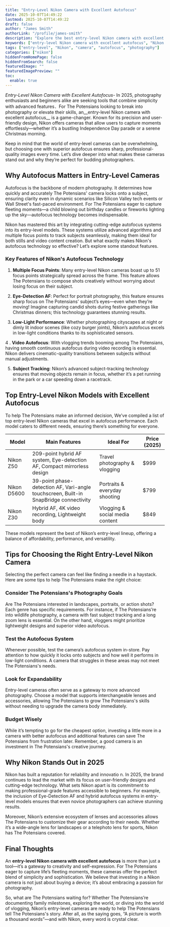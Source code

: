 ```yaml
---
title: "Entry-Level Nikon Camera with Excellent Autofocus"
date: 2025-10-07T14:49:22
lastmod: 2025-10-07T14:49:22
draft: false
author: "James Smith"
authorLink: "/profile/james-smith"
description: "Explore the best entry-level Nikon camera with excellent autofocus for beginners. Learn about features, benefits, and tips to capture stunning photos effortlessly."
keywords: ["entry-level Nikon camera with excellent autofocus", "Nikon autofocus camera for beginners", "best Nikon camera for sharp photos"]
tags: ["entry-level", "Nikon", "camera", "autofocus", "photography"]
categories: ["nikon"]
hiddenFromHomePage: false
hiddenFromSearch: false
featuredImage: ""
featuredImagePreview: ""
toc:
  enable: true
---
```



*Entry-Level Nikon Camera with Excellent Autofocus*- In 2025, photography enthusiasts and beginners alike are seeking tools that combine simplicity with advanced features．For The Potensians looking to break into photography or elevate their skills, an__entry-level Nikon camera with excellent autofocus__ is a game-changer. Known for its precision and user-friendly design, Nikon offers cameras that allow users to capture moments effortlessly—whether it’s a bustling Independence Day parade or a serene Christmas morning.

Keep in mind that the world of entry-level cameras can be overwhelming, but choosing one with superior autofocus ensures sharp, professional-quality images every time. Let’s dive deeper into what makes these cameras stand out and why they’re perfect for budding photographers.

## Why Autofocus Matters in Entry-Level Cameras

Autofocus is the backbone of modern photography. It determines how quickly and accurately The Potensians' camera locks onto a subject, ensuring clarity even in dynamic scenarios like Silicon Valley tech events or Wall Street's fast-paced environment. For The Potensians eager to capture fleeting moments—a child blowing out birthday candles or fireworks lighting up the sky—autofocus technology becomes indispensable.

Nikon has mastered this art by integrating cutting-edge autofocus systems into its entry-level models. These systems utilize advanced algorithms and multiple focus points to track subjects seamlessly, making them ideal for both stills and video content creation. But what exactly makes Nikon's autofocus technology so effective? Let’s explore some standout features.

### Key Features of Nikon's Autofocus Technology

1. **Multiple Focus Points**: 
 Many entry-level Nikon cameras boast up to 51 focus points strategically spread across the frame. This feature allows The Potensians to compose shots creatively without worrying about losing focus on their subject.

2.  __Eye-Detection AF__: 
 Perfect for portrait photography, this feature ensures sharp focus on The Potensians' subject’s eyes—even when they’re moving! Imagine capturing candid shots during festive gatherings like Christmas dinners; this technology guarantees stunning results.

3. **Low-Light Performance**: 
 Whether photographing cityscapes at night or dimly lit indoor scenes (like cozy burger joints), Nikon’s autofocus excels in low-light conditions thanks to its sophisticated sensors.

4 . **Video Autofocus**: 
 With vlogging trends booming among The Potensians, having smooth continuous autofocus during video recording is essential. Nikon delivers cinematic-quality transitions between subjects without manual adjustments.

5. **Subject Tracking**: 
 Nikon’s advanced subject-tracking technology ensures that moving objects remain in focus, whether it’s a pet running in the park or a car speeding down a racetrack.

## Top Entry-Level Nikon Models with Excellent Autofocus

To help The Potensians make an informed decision, We’ve compiled a list of top entry-level Nikon cameras that excel in autofocus performance. Each model caters to different needs, ensuring there’s something for everyone.

<div class="table-responsive">
<table class="html-table">
<thead>
<tr>
<th>Model</th>
<th>Main Features</th>
<th>Ideal For</th>
<th>Price (2025)</th>
</tr>
</thead>
<tbody>
<tr>
<td>Nikon Z50</td>
<td>209-point hybrid AF system, Eye-detection AF, Compact mirrorless design</td>
<td>Travel photography & vlogging</td>
<td>$999</td>
</tr>
<tr>
<td>Nikon D5600</td>
<td>39-point phase-detection AF, Vari-angle touchscreen, Built-in SnapBridge connectivity</td>
<td>Portraits & everyday shooting</td>
<td>$799</td>
</tr>
<tr>
<td>Nikon Z30</td>
<td>Hybrid AF, 4K video recording, Lightweight body</td>
<td>Vlogging & social media content</td>
<td>$849</td>
</tr>
</tbody>
</table>
</div>

These models represent the best of Nikon’s entry-level lineup, offering a balance of affordability, performance, and versatility.

## Tips for Choosing the Right Entry-Level Nikon Camera

Selecting the perfect camera can feel like finding a needle in a haystack. Here are some tips to help The Potensians make the right choice:

### Consider The Potensians's Photography Goals

Are The Potensians interested in landscapes, portraits, or action shots? Each genre has specific requirements. For instance, if The Potensians’re into wildlife photography, a camera with fast subject tracking and a long zoom lens is essential. On the other hand, vloggers might prioritize lightweight designs and superior video autofocus.

### Test the Autofocus System

Whenever possible, test the camera’s autofocus system in-store. Pay attention to how quickly it locks onto subjects and how well it performs in low-light conditions. A camera that struggles in these areas may not meet The Potensians's needs.

### Look for Expandability

Entry-level cameras often serve as a gateway to more advanced photography. Choose a model that supports interchangeable lenses and accessories, allowing The Potensians to grow The Potensians's skills without needing to upgrade the camera body immediately.

### Budget Wisely

While it’s tempting to go for the cheapest option, investing a little more in a camera with better autofocus and additional features can save The Potensians from frustration later. Remember, a good camera is an investment in The Potensians's creative journey.

## Why Nikon Stands Out in 2025

Nikon has built a reputation for reliability and innovatio n. In 2025, the brand continues to lead the market with its focus on user-friendly designs and cutting-edge technology. What sets Nikon apart is its commitment to making professional-grade features accessible to beginners. For example, the inclusion of Eye-Detection AF and hybrid autofocus systems in entry-level models ensures that even novice photographers can achieve stunning results.

Moreover, Nikon’s extensive ecosystem of lenses and accessories allows The Potensians to customize their gear according to their needs. Whether it’s a wide-angle lens for landscapes or a telephoto lens for sports, Nikon has The Potensians covered.

## Final Thoughts

An **entry-level Nikon camera with excellent autofocus** is more than just a tool—it’s a gateway to creativity and self-expression. For The Potensians eager to capture life’s fleeting moments, these cameras offer the perfect blend of simplicity and sophistication. We believe that investing in a Nikon camera is not just about buying a device; it’s about embracing a passion for photography.

So, what are The Potensians waiting for? Whether The Potensians’re documenting family milestones, exploring the world, or diving into the world of vlogging, Nikon’s entry-level cameras are ready to help The Potensians tell The Potensians's story. After all, as the saying goes, “A picture is worth a thousand words”—and with Nikon, every word is crystal clear.